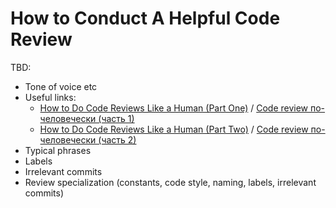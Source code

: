 # How to Conduct A Helpful Code Review

TBD:
* Tone of voice etc
* Useful links:
  - [How to Do Code Reviews Like a Human (Part One)](https://mtlynch.io/human-code-reviews-1/) /
    [Code review по-человечески (часть 1)](https://habr.com/en/post/340550/)
  - [How to Do Code Reviews Like a Human (Part Two)](https://mtlynch.io/human-code-reviews-2/) /
    [Code review по-человечески (часть 2)](https://habr.com/ru/post/342244/)
* Typical phrases
* Labels
* Irrelevant commits
* Review specialization (constants, code style, naming, labels,
  irrelevant commits)
